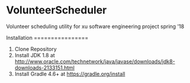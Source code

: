 # VolunteerScheduler
Volunteer scheduling utility for xu software engineering project spring '18


Installation ================
1. Clone Repository
2. Install JDK 1.8 at http://www.oracle.com/technetwork/java/javase/downloads/jdk8-downloads-2133151.html
3. Install Gradle 4.6+ at https://gradle.org/install
